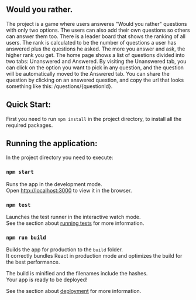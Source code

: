 ## Would you rather.

The project is a game where users answeres "Would you rather" questions with only two options.
The users can also add their own questions so others can answer them too.
There is a leader board that shows the ranking of all users. The rank is calculated to be the number of questions a user has answered plus the questions he asked.
The more you answer and ask, the higher rank you get.
The home page shows a list of questions divided into two tabs: Unanswered and Answered.
By visiting the Unanswered tab, you can click on the option you want to pick in any question, and the question will be automatically moved to the Answered tab.
You can share the question by clicking on an answered question, and copy the url that looks something like this: /questions/{questionId}.

## Quick Start:

First you need to run `npm install` in the project directory, to install all the required packages.

## Running the application:

In the project directory you need to execute:

### `npm start`

Runs the app in the development mode.<br>
Open [http://localhost:3000](http://localhost:3000) to view it in the browser.

### `npm test`

Launches the test runner in the interactive watch mode.<br>
See the section about [running tests](https://facebook.github.io/create-react-app/docs/running-tests) for more information.

### `npm run build`

Builds the app for production to the `build` folder.<br>
It correctly bundles React in production mode and optimizes the build for the best performance.

The build is minified and the filenames include the hashes.<br>
Your app is ready to be deployed!

See the section about [deployment](https://facebook.github.io/create-react-app/docs/deployment) for more information.
